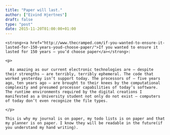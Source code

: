 ```yaml
---
title: "Paper will last."
author: ["Eivind Hjertnes"]
draft: false
type: "post"
date: 2015-11-20T01:00:00+01:00
---
```


<div class="HTML">
  <div></div>

<p>

</div>

```text
<strong><a href="http://www.thecramped.com/if-you-wanted-to-ensure-it-lasted-for-150-years-youd-choose-paper/">If you wanted to ensure it lasted for 150 years – you’d choose paper</a></strong>:
```

<div class="HTML">
  <div></div>

</p>

</div>

<div class="HTML">
  <div></div>

<blockquote>

</div>

```text
<p>

  As amazing as our current electronic technologies are – despite their strengths – are terribly, terribly ephemeral. The code that worked yesterday isn’t support today. The processors of – five years ago, ten years ago – are brought to their knees by the computational complexity and presumed processor capabilities of today’s software. The runtime environments required by the digital creations I manifested as a University student not only do not exist – computers of today don’t even recognize the file types.

</p>
```

<div class="HTML">
  <div></div>

</blockquote>

</div>

<div class="HTML">
  <div></div>

<p>

</div>

```text
This is why my journal is on paper, my todo lists is on paper and that my planner is on paper. I know they will be readable in the future(if you understand my hand writing).
```

<div class="HTML">
  <div></div>

</p>

</div>
